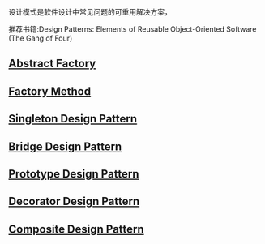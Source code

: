 设计模式是软件设计中常见问题的可重用解决方案，

推荐书籍:Design Patterns: Elements of Reusable Object-Oriented Software (The Gang of Four)

## [Abstract Factory](https://www.c-sharpcorner.com/article/factory-method-design-pattern-in-c-sharp/)



## [Factory Method](https://www.c-sharpcorner.com/article/factory-method-design-pattern-in-c-sharp/)



## [Singleton Design Pattern](https://www.c-sharpcorner.com/UploadFile/8911c4/singleton-design-pattern-in-C-Sharp/)



## [Bridge Design Pattern](https://www.c-sharpcorner.com/UploadFile/dacca2/design-pattern-for-beginner-bridge-design-pattern/)



## [Prototype Design Pattern](https://www.c-sharpcorner.com/UploadFile/dacca2/design-pattern-for-beginner-part-3-prototype-design-patter/)



## [Decorator Design Pattern](https://www.c-sharpcorner.com/UploadFile/dacca2/design-pattern-for-beginners-part-4-decorator-design-patt/)



## [Composite Design Pattern](https://www.c-sharpcorner.com/UploadFile/dacca2/design-pattern-for-beginner-part-5-composite-design-patter/)


